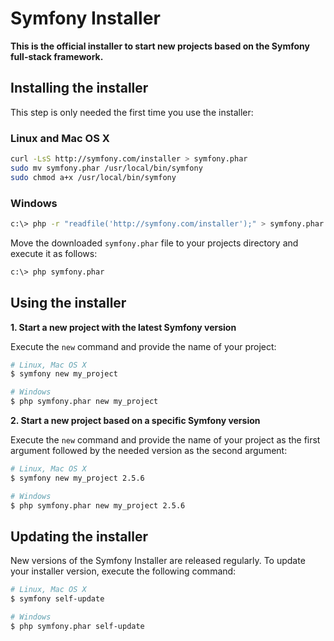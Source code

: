 Symfony Installer
=================

**This is the official installer to start new projects based on the Symfony 
full-stack framework.**

Installing the installer
------------------------

This step is only needed the first time you use the installer:

### Linux and Mac OS X

```bash
curl -LsS http://symfony.com/installer > symfony.phar
sudo mv symfony.phar /usr/local/bin/symfony
sudo chmod a+x /usr/local/bin/symfony
```

### Windows

```bash
c:\> php -r "readfile('http://symfony.com/installer');" > symfony.phar
```

Move the downloaded `symfony.phar` file to your projects directory and execute 
it as follows:

```bash
c:\> php symfony.phar
```

Using the installer
-------------------

**1. Start a new project with the latest Symfony version**

Execute the `new` command and provide the name of your project:

```bash
# Linux, Mac OS X
$ symfony new my_project

# Windows
$ php symfony.phar new my_project
```

**2. Start a new project based on a specific Symfony version**

Execute the `new` command and provide the name of your project as the first argument followed by the needed version as the second argument:

```bash
# Linux, Mac OS X
$ symfony new my_project 2.5.6

# Windows
$ php symfony.phar new my_project 2.5.6
```

Updating the installer
----------------------

New versions of the Symfony Installer are released regularly. To update your
installer version, execute the following command:

```bash
# Linux, Mac OS X
$ symfony self-update

# Windows
$ php symfony.phar self-update
```
